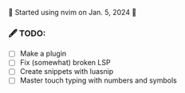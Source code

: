 🌵 Started using nvim on Jan. 5, 2024 🌵
  
### 🖋️ TODO:
- [ ] Make a plugin
- [ ] Fix (somewhat) broken LSP
- [ ] Create snippets with luasnip
- [ ] Master touch typing with numbers and symbols

